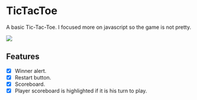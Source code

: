 # TicTacToe
A basic Tic-Tac-Toe. I focused more on javascript so the game is not pretty.

![](/assets/TicTacToe.png)

## Features
- [x] Winner alert.
- [x] Restart button.
- [x] Scoreboard.
- [x] Player scoreboard is highlighted if it is his turn to play.
